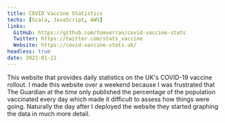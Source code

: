 ```yaml
---
title: COVID Vaccine Statistics
techs: [Scala, JavaScript, AWS]
links: 
  GitHub: https://github.com/tomverran/covid-vaccine-stats
  Twitter: https://twitter.com/stats_vaccine
  Website: https://covid-vaccine-stats.uk/
headless: true
date: 2021-01-21
---
```


This website that provides daily statistics on the UK's COVID-19 vaccine rollout.
I made this website over a weekend because I was frustrated that The Guardian at the time
only published the percentage of the population vaccinated every day which made it difficult
to assess how things were going. Naturally the day after I deployed the website they started
graphing the data in much more detail.